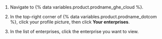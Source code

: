 1. Navigate to {% data variables.product.prodname_ghe_cloud %}.

1. In the top-right corner of {% data variables.product.prodname_dotcom %}, click your profile picture, then click **Your enterprises**.

1. In the list of enterprises, click the enterprise you want to view.
